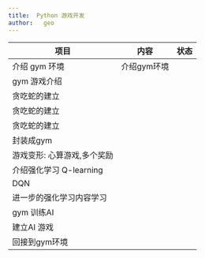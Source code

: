 ```yaml
---
title:  Python 游戏开发
author:   geo
---
```


| 项目 | 内容 | 状态 | 
| --- | --- | -- |
| 介绍 gym 环境 | 介绍gym环境
| gym 游戏介绍 |
| 贪吃蛇的建立 | 
| 贪吃蛇的建立 |
| 贪吃蛇的建立 |
| 封装成gym |
| 游戏变形: 心算游戏,多个奖励 |
| 介绍强化学习 Q-learning |
| DQN |
| 进一步的强化学习内容学习 |
| gym 训练AI |
| 建立AI 游戏 |
| 回接到gym环境 |